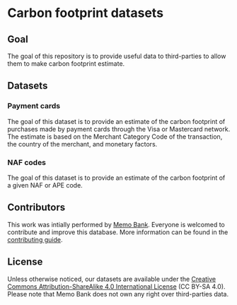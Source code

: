 # Carbon footprint datasets

## Goal

The goal of this repository is to provide useful data to third-parties to allow them to make carbon footprint estimate.

## Datasets

### Payment cards

The goal of this dataset is to provide an estimate of the carbon footprint of purchases made by payment cards through the Visa or Mastercard network. The estimate is based on the Merchant Category Code of the transaction, the country of the merchant, and monetary factors. 

### NAF codes

The goal of this dataset is to provide an estimate of the carbon footprint of a given NAF or APE code.

## Contributors

This work was intially performed by [Memo Bank](https://memo.bank/). Everyone is welcomed to contribute and improve this database. More information can be found in the [contributing guide](/CONTRIBUTING.md).

## License

Unless otherwise noticed, our datasets are available under the [Creative Commons Attribution-ShareAlike 4.0 International License](https://creativecommons.org/licenses/by-sa/4.0/) (CC BY-SA 4.0). Please note that Memo Bank does not own any right over third-parties data.
